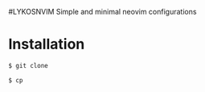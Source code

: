 #LYKOSNVIM
Simple and minimal neovim configurations

# Installation

```bash
$ git clone 
```

```bash
$ cp
```
